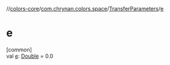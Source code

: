 //[colors-core](../../../index.md)/[com.chrynan.colors.space](../index.md)/[TransferParameters](index.md)/[e](e.md)

# e

[common]\
val [e](e.md): [Double](https://kotlinlang.org/api/latest/jvm/stdlib/kotlin/-double/index.html) = 0.0
